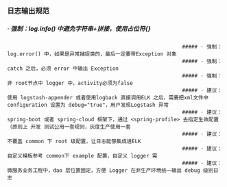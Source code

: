 ### 日志输出规范
##### · 强制：log.info() 中避免字符串+拼接，使用占位符{}
                                                             ##### · 强制：log.error() 中，如果是异常捕捉类的，最后一定要带Exception 对象
                                                             ##### · 强制：catch 之后，必须 error 中输出 Exception
                                                             ##### · 强制：非 root节点中 logger 中，activity必须为false
                                                             ##### · 建议：使用 logstash-appender 或者使用logback 直接调用ELK 之后，需要把xml文件中 configuration 设置为 debug="true"，用户发现Logstash 异常
                                                             ##### · 建议：spring-boot 或者 spring-cloud 框架下，通过 <spring-profile> 去指定生效配置（原则上 开发 测试公用一套规则，灰度生产使用一套
                                                             ##### · 建议：不覆盖 common 下 root 级配置，让日志能够集成进ELK
                                                             ##### · 建议：自定义模板参考 common下 example 配置，自定义 logger 需
                                                             ##### · 建议：微服务业务工程中，dao 层位置固定，方便 Logger 在非生产环境统一输出 debug 级别日志